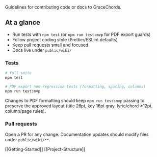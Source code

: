 Guidelines for contributing code or docs to GraceChords.

## At a glance
- Run tests with `npm test` (or `npm run test:mvp` for PDF export guards)
- Follow project coding style (Prettier/ESLint defaults)
- Keep pull requests small and focused
- Docs live under `public/wiki/`

### Tests
```bash
# full suite
npm test

# PDF export non‑regression tests (formatting, spacing, columns)
npm run test:mvp
```

Changes to PDF formatting should keep `npm run test:mvp` passing to preserve the approved layout (title 26pt, key 16pt gray, lyric/chord ≥12pt, column/page rules).

### Pull requests
Open a PR for any change. Documentation updates should modify files under `public/wiki/**`.

[[Getting-Started]] [[Project-Structure]]
